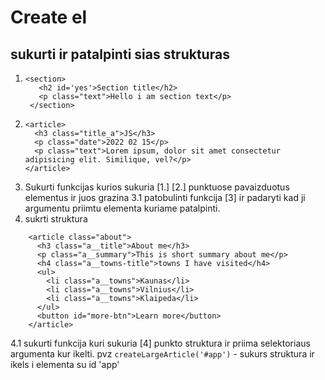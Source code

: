# Create el

## sukurti ir patalpinti sias strukturas

1. ```
   <section>
      <h2 id='yes'>Section title</h2>
      <p class="text">Hello i am section text</p>
    </section>
   ```
2. ```
   <article>
     <h3 class="title_a">JS</h3>
     <p class="date">2022 02 15</p>
     <p class="text">Lorem ipsum, dolor sit amet consectetur adipisicing elit. Similique, vel?</p>
   </article>
   ```
3. Sukurti funkcijas kurios sukuria [1.] [2.] punktuose pavaizduotus elementus ir juos grazina
   3.1 patobulinti funkcija [3] ir padaryti kad ji argumentu priimtu elementa kuriame patalpinti.
4. sukrti struktura

```
    <article class="about">
      <h3 class="a__title">About me</h3>
      <p class="a__summary">This is short summary about me</p>
      <h4 class="a__towns-title">towns I have visited</h4>
      <ul>
        <li class="a__towns">Kaunas</li>
        <li class="a__towns">Vilnius</li>
        <li class="a__towns">Klaipeda</li>
      </ul>
      <button id="more-btn">Learn more</button>
    </article>
```

4.1 sukurti funkcija kuri sukuria [4] punkto struktura ir priima selektoriaus argumenta kur ikelti.
pvz `createLargeArticle('#app')` - sukurs struktura ir ikels i elementa su id 'app'

```

```
